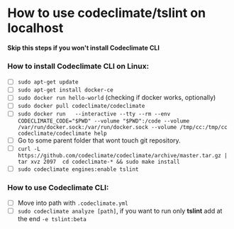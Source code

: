 How to use codeclimate/tslint on localhost
========================

**Skip this steps if you won't install Codeclimate CLI**

### How to install Codeclimate CLI on Linux:
- [ ] `sudo apt-get update`
- [ ] `sudo apt-get install docker-ce`
- [ ] `sudo docker run hello-world` (checking if docker works, optionally)
- [ ] `sudo docker pull codeclimate/codeclimate`
- [ ] `sudo docker run   --interactive --tty --rm --env CODECLIMATE_CODE="$PWD" --volume "$PWD":/code --volume /var/run/docker.sock:/var/run/docker.sock --volume /tmp/cc:/tmp/cc codeclimate/codeclimate help`
- [ ] Go to some parent folder that wont touch git repository.
- [ ] `curl -L https://github.com/codeclimate/codeclimate/archive/master.tar.gz | tar xvz
 2097  cd codeclimate-* && sudo make install`
- [ ] `sudo codeclimate engines:enable tslint`

### How to use Codeclimate CLI:
- [ ] Move into path with `.codeclimate.yml`
- [ ] `sudo codeclimate analyze [path]`, if you want to run only **tslint** add at the end `-e tslint:beta`
